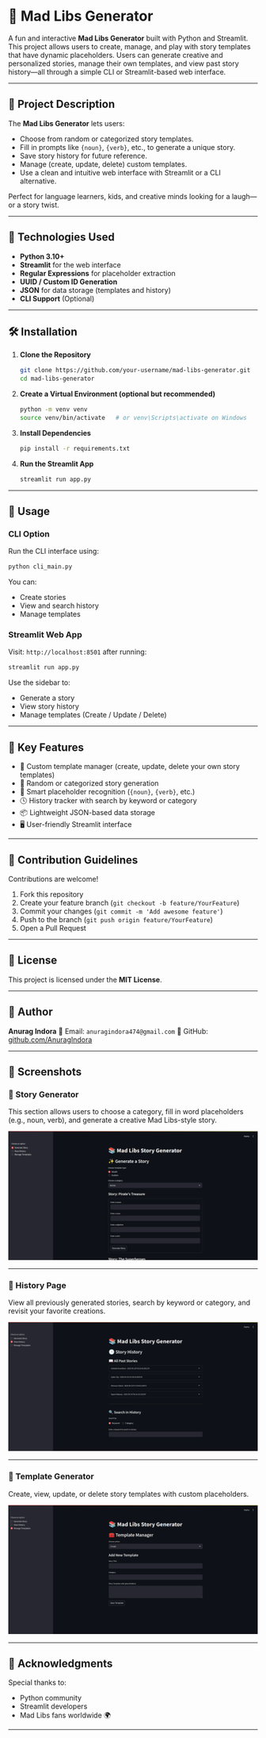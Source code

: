 # 🧠 Mad Libs Generator

A fun and interactive **Mad Libs Generator** built with Python and Streamlit. This project allows users to create, manage, and play with story templates that have dynamic placeholders. Users can generate creative and personalized stories, manage their own templates, and view past story history—all through a simple CLI or Streamlit-based web interface.

---

## 📌 Project Description

The **Mad Libs Generator** lets users:
- Choose from random or categorized story templates.
- Fill in prompts like `{noun}`, `{verb}`, etc., to generate a unique story.
- Save story history for future reference.
- Manage (create, update, delete) custom templates.
- Use a clean and intuitive web interface with Streamlit or a CLI alternative.

Perfect for language learners, kids, and creative minds looking for a laugh—or a story twist.

---

## 🚀 Technologies Used

- **Python 3.10+**
- **Streamlit** for the web interface
- **Regular Expressions** for placeholder extraction
- **UUID / Custom ID Generation**
- **JSON** for data storage (templates and history)
- **CLI Support** (Optional)

---

## 🛠 Installation

1. **Clone the Repository**
   ```bash
   git clone https://github.com/your-username/mad-libs-generator.git
   cd mad-libs-generator
   ```

2. **Create a Virtual Environment (optional but recommended)**

   ```bash
   python -m venv venv
   source venv/bin/activate   # or venv\Scripts\activate on Windows
   ```

3. **Install Dependencies**

   ```bash
   pip install -r requirements.txt
   ```

4. **Run the Streamlit App**

   ```bash
   streamlit run app.py
   ```

---

## 📖 Usage

### CLI Option

Run the CLI interface using:

```bash
python cli_main.py
```

You can:

* Create stories
* View and search history
* Manage templates

### Streamlit Web App

Visit: `http://localhost:8501` after running:

```bash
streamlit run app.py
```

Use the sidebar to:

* Generate a story
* View story history
* Manage templates (Create / Update / Delete)

---

## 🌟 Key Features

* 📝 Custom template manager (create, update, delete your own story templates)
* 🔀 Random or categorized story generation
* 🧩 Smart placeholder recognition (`{noun}`, `{verb}`, etc.)
* 🕓 History tracker with search by keyword or category
* 📦 Lightweight JSON-based data storage
* 🖥️ User-friendly Streamlit interface

---

## 🤝 Contribution Guidelines

Contributions are welcome!

1. Fork this repository
2. Create your feature branch (`git checkout -b feature/YourFeature`)
3. Commit your changes (`git commit -m 'Add awesome feature'`)
4. Push to the branch (`git push origin feature/YourFeature`)
5. Open a Pull Request

---

## 🪪 License

This project is licensed under the **MIT License**.

---

## 👤 Author

**Anurag Indora**
📧 Email: `anuragindora474@gmail.com`
🔗 GitHub: [github.com/AnuragIndora](https://github.com/AnuragIndora)

---

## 📸 Screenshots

### 📝 Story Generator  
This section allows users to choose a category, fill in word placeholders (e.g., noun, verb), and generate a creative Mad Libs-style story.

![Story Generator](Pictures/Story_Generator.png)

---

### 📖 History Page  
View all previously generated stories, search by keyword or category, and revisit your favorite creations.

![History Page](Pictures/History.png)

---

### 🧰 Template Generator  
Create, view, update, or delete story templates with custom placeholders.

![Template Manager](Pictures/Template_Manager.png)

---

## 🙏 Acknowledgments

Special thanks to:

* Python community
* Streamlit developers
* Mad Libs fans worldwide 🌍

---
